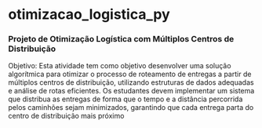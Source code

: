 # otimizacao_logistica_py

### Projeto de Otimização Logística com Múltiplos Centros de Distribuição
Objetivo: Esta atividade tem como objetivo desenvolver uma solução algorítmica para
otimizar o processo de roteamento de entregas a partir de múltiplos centros de
distribuição, utilizando estruturas de dados adequadas e análise de rotas eficientes. Os
estudantes devem implementar um sistema que distribua as entregas de forma que o
tempo e a distância percorrida pelos caminhões sejam minimizados, garantindo que
cada entrega parta do centro de distribuição mais próximo
